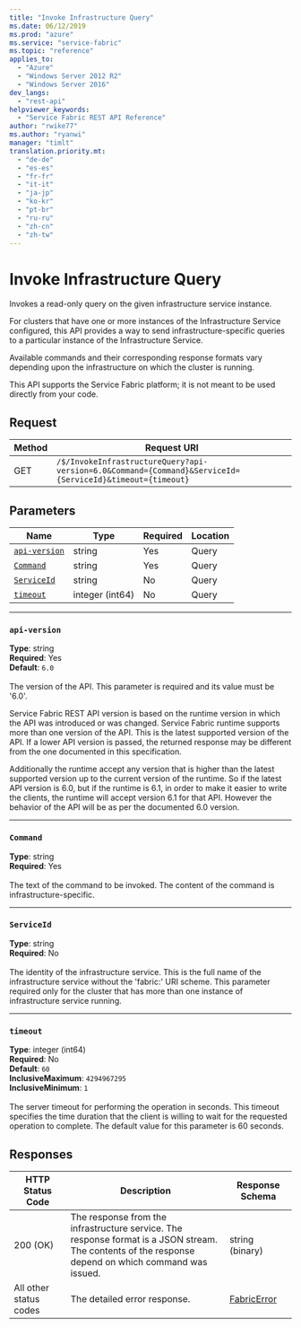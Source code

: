 ```yaml
---
title: "Invoke Infrastructure Query"
ms.date: 06/12/2019
ms.prod: "azure"
ms.service: "service-fabric"
ms.topic: "reference"
applies_to: 
  - "Azure"
  - "Windows Server 2012 R2"
  - "Windows Server 2016"
dev_langs: 
  - "rest-api"
helpviewer_keywords: 
  - "Service Fabric REST API Reference"
author: "rwike77"
ms.author: "ryanwi"
manager: "timlt"
translation.priority.mt: 
  - "de-de"
  - "es-es"
  - "fr-fr"
  - "it-it"
  - "ja-jp"
  - "ko-kr"
  - "pt-br"
  - "ru-ru"
  - "zh-cn"
  - "zh-tw"
---
```

# Invoke Infrastructure Query
Invokes a read-only query on the given infrastructure service instance.

For clusters that have one or more instances of the Infrastructure Service configured,
this API provides a way to send infrastructure-specific queries to a particular
instance of the Infrastructure Service.

Available commands and their corresponding response formats vary depending upon
the infrastructure on which the cluster is running.

This API supports the Service Fabric platform; it is not meant to be used directly from your code.


## Request
| Method | Request URI |
| ------ | ----------- |
| GET | `/$/InvokeInfrastructureQuery?api-version=6.0&Command={Command}&ServiceId={ServiceId}&timeout={timeout}` |


## Parameters
| Name | Type | Required | Location |
| --- | --- | --- | --- |
| [`api-version`](#api-version) | string | Yes | Query |
| [`Command`](#command) | string | Yes | Query |
| [`ServiceId`](#serviceid) | string | No | Query |
| [`timeout`](#timeout) | integer (int64) | No | Query |

____
### `api-version`
__Type__: string <br/>
__Required__: Yes<br/>
__Default__: `6.0` <br/>
<br/>
The version of the API. This parameter is required and its value must be '6.0'.

Service Fabric REST API version is based on the runtime version in which the API was introduced or was changed. Service Fabric runtime supports more than one version of the API. This is the latest supported version of the API. If a lower API version is passed, the returned response may be different from the one documented in this specification.

Additionally the runtime accept any version that is higher than the latest supported version up to the current version of the runtime. So if the latest API version is 6.0, but if the runtime is 6.1, in order to make it easier to write the clients, the runtime will accept version 6.1 for that API. However the behavior of the API will be as per the documented 6.0 version.


____
### `Command`
__Type__: string <br/>
__Required__: Yes<br/>
<br/>
The text of the command to be invoked. The content of the command is infrastructure-specific.

____
### `ServiceId`
__Type__: string <br/>
__Required__: No<br/>
<br/>
The identity of the infrastructure service. This is the full name of the infrastructure service without the 'fabric:' URI scheme. This parameter required only for the cluster that has more than one instance of infrastructure service running.

____
### `timeout`
__Type__: integer (int64) <br/>
__Required__: No<br/>
__Default__: `60` <br/>
__InclusiveMaximum__: `4294967295` <br/>
__InclusiveMinimum__: `1` <br/>
<br/>
The server timeout for performing the operation in seconds. This timeout specifies the time duration that the client is willing to wait for the requested operation to complete. The default value for this parameter is 60 seconds.

## Responses

| HTTP Status Code | Description | Response Schema |
| --- | --- | --- |
| 200 (OK) | The response from the infrastructure service. The response format is a JSON stream.<br/>The contents of the response depend on which command was issued.<br/> | string (binary) |
| All other status codes | The detailed error response.<br/> | [FabricError](sfclient-model-fabricerror.md) |
